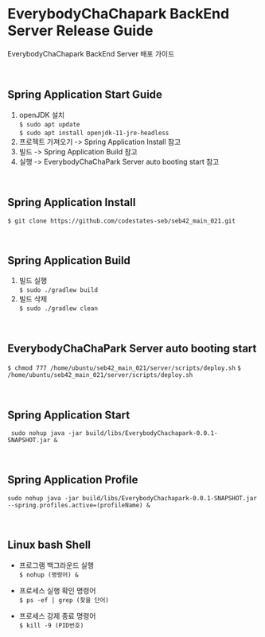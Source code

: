 # EverybodyChaChapark BackEnd Server Release Guide
EverybodyChaChapark BackEnd Server 배포 가이드

<br>

## Spring Application Start Guide
1. openJDK 설치  
``` $ sudo apt update ```  
``` $ sudo apt install openjdk-11-jre-headless ```  
2. 프로젝트 가져오기 -> Spring Application Install 참고
3. 빌드 -> Spring Application Build 참고
4. 실행 -> EverybodyChaChaPark Server auto booting start 참고

<br>

## Spring Application Install
``` $ git clone https://github.com/codestates-seb/seb42_main_021.git ```

<br>

## Spring Application Build
1. 빌드 실행    
```$ sudo ./gradlew build```  
2. 빌드 삭제   
```$ sudo ./gradlew clean```  

<br>

## EverybodyChaChaPark Server auto booting start
```$ chmod 777 /home/ubuntu/seb42_main_021/server/scripts/deploy.sh```
```$ /home/ubuntu/seb42_main_021/server/scripts/deploy.sh```

<br>

## Spring Application Start
``` sudo nohup java -jar build/libs/EverybodyChachapark-0.0.1-SNAPSHOT.jar &```

<br>

## Spring Application Profile
``` sudo nohup java -jar build/libs/EverybodyChachapark-0.0.1-SNAPSHOT.jar --spring.profiles.active=(profileName) & ```

<br>

## Linux bash Shell
- 프로그램 백그라운드 실행  
``` $ nohup (명령어) & ```


- 프로세스 실행 확인 명령어  
``` $ ps -ef | grep (찾을 단어) ```


- 프로세스 강제 종료 명령어  
``` $ kill -9 (PID번호) ```
